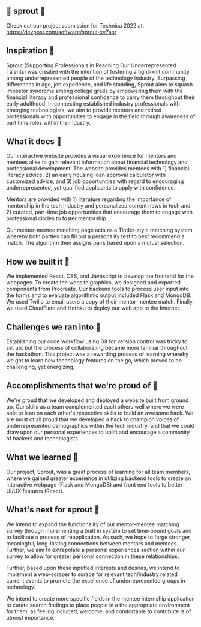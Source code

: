 ## 🌱 sprout 🌱

Check out our project submission for Technica 2022 at: https://devpost.com/software/sprout-xv7aor

## Inspiration 🌱
Sprout (Supporting Professionals in Reaching Our Underrepresented Talents) was created with the intention of fostering a tight-knit community among underrepresented people of the technology industry. Surpassing differences in age, job experience, and life standing, Sprout aims to squash impostor syndrome among college grads by empowering them with the financial literacy and professional confidence to carry them throughout their early adulthood. In connecting established industry professionals with emerging technologists, we aim to provide mentors and retired professionals with opportunities to engage in the field through awareness of part time roles within the industry. 

## What it does 🌱
Our interactive website provides a visual experience for mentors and mentees alike to gain relevant information about financial technology and professional development. 
The website provides mentees with 1) financial literacy advice, 2) an early housing loan approval calculator with customized advice, and 3) job opportunities with regard to encouraging underrepresented, yet qualified applicants to apply with confidence. 

Mentors are provided with 1) literature regarding the importance of mentorship in the tech industry and personalized current news in tech and 2) curated, part-time job opportunities that encourage them to engage with professional circles to foster mentorship.

Our mentor-mentee matching page acts as a Tinder-style matching system whereby both parties can fill out a personality test to best recommend a match. The algorithm then assigns pairs based upon a mutual selection.

## How we built it 🌱
We implemented React, CSS, and Javascript to develop the frontend for the webpages. To create the website graphics, we designed and exported components from Procreate. Our backend tools to process user input into the forms and to evaluate algorithmic output included Flask and MongoDB. We used Twilio to email users a copy of their mentor-mentee match. Finally, we used CloudFlare and Heroku to deploy our web app to the Internet.

## Challenges we ran into 🌱
Establishing our code workflow using Git for version control was tricky to set up, but the process of collaborating became more familiar throughout the hackathon. This project was a rewarding process of learning whereby we got to learn new technology features on the go, which proved to be challenging, yet energizing.

## Accomplishments that we're proud of 🌱
We're proud that we developed and deployed a website built from ground up. Our skills as a team complemented each others well where we were able to lean on each other's respective skills to build an awesome hack. We are most of all proud that we developed a hack to champion voices of underrepresented demographics within the tech industry, and that we could draw upon our personal experiences to uplift and encourage a community of hackers and technologists.

## What we learned 🌱
Our project, Sprout, was a great process of learning for all team members, where we gained greater experience in utilizing backend tools to create an interactive webpage (Flask and MongoDB) and front end tools to better UI/UX features (React).

## What's next for sprout  🌱
We intend to expand the functionality of our mentor-mentee matching survey through implementing a built in system to set time-bound goals and to facilitate a process of reapplication. As such, we hope to forge stronger, meaningful, long-lasting connections between mentors and mentees. Further, we aim to extrapolate a personal experiences section within our survey to allow for greater personal connection in these relationships. 

Further, based upon these inputted interests and desires, we intend to implement a web-scraper to scrape for relevant tech/industry related current events to promote the excellence of underrepresented groups in technology.

We intend to create more specific fields in the mentee internship application to curate search findings to place people in a the appropriate environment for them, as feeling included, welcome, and comfortable to contribute is of utmost importance.
